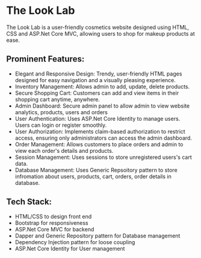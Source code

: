 # The Look Lab
The Look Lab is a user-friendly cosmetics website designed using HTML, CSS and ASP.Net Core MVC, allowing users to shop for makeup products at ease.

## Prominent Features:
- Elegant and Responsive Design: Trendy, user-friendly HTML pages designed for easy navigation and a visually pleasing experience.
- Inventory Management: Allows admin to add, update, delete products.
-	Secure Shopping Cart: Customers can add and view items in their shopping cart anytime, anywhere.
- Admin Dashboard: Secure admin panel to allow admin to view website analytics, products, users and orders
- User Authentication: Uses ASP.Net Core Identity to manage users. Users can login or register smoothly.
- User Authorization: Implements claim-based authorization to restrict access, ensuring only administrators can access the admin dashboard.
- Order Management: Allows customers to place orders and admin to view each order's details and products.
- Session Management: Uses sessions to store unregistered users's cart data.
- Database Management: Uses Generic Repsoitory pattern to store infromation about users, products, cart, orders, order details in database.

## Tech Stack:
- HTML/CSS to design front end
- Bootstrap for responsiveness
- ASP.Net Core MVC for backend
- Dapper and Generic Repository pattern for Database management
- Dependency Injection pattern for loose coupling
- ASP.Net Core Identity for User management
  

